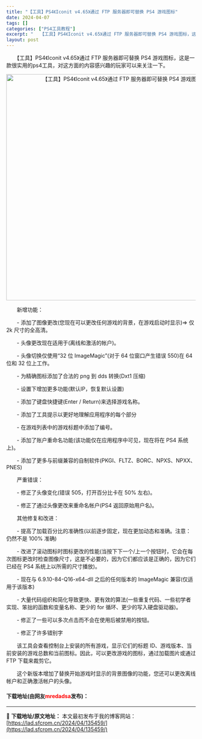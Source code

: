 ```yaml
---
title: "【工具】PS4《Iconit v4.65》通过 FTP 服务器即可替换 PS4 游戏图标"
date: 2024-04-07
tags: []
categories: ["PS4工具教程"]
excerpt: "　　【工具】PS4《Iconit v4.65》通过 FTP 服务器即可替换 PS4 游戏图标，这是一款很实用的ps4工具，对这方面的内容感兴趣的玩家可以来关注一下。 　　新增功能： 　　- 添加了图像更改(您现在可以更改任何游戏的背景，在游戏启动时显示)=&gt; 仅 2k 尺寸的全高清。 　　- &hellip;"
layout: post
---
```


 <p>　　【工具】PS4《Iconit v4.65》通过 FTP 服务器即可替换 PS4 游戏图标，这是一款很实用的ps4工具，对这方面的内容感兴趣的玩家可以来关注一下。</p> <p align="center"><img align="" border="0" src="https://lad.sfcrom.cn/wp-content/uploads/2024/04/20240407_66129c7ef2822.webp" width="600" alt="【工具】PS4《Iconit v4.65》通过 FTP 服务器即可替换 PS4 游戏图标" /></p> <p>　　新增功能：</p> <p>　　- 添加了图像更改(您现在可以更改任何游戏的背景，在游戏启动时显示)=&gt; 仅 2k 尺寸的全高清。</p> <p>　　- 头像更改现在适用于(离线和激活的帐户)。</p> <p>　　- 头像切换仅使用&ldquo;32 位 ImageMagic&rdquo;(对于 64 位窗口产生错误 550)在 64 位和 32 位上工作。</p> <p>　　- 为精确图标添加了合法的 png 到 dds 转换(Dxt1 压缩)</p> <p>　　- 设置下增加更多功能(默认IP，恢复默认设置)</p> <p>　　- 添加了键盘快捷键(Enter / Return)来选择游戏名称。</p> <p>　　- 添加了工具提示以更好地理解应用程序的每个部分</p> <p>　　- 在游戏列表中的游戏标题中添加了编号。</p> <p>　　- 添加了账户重命名功能(该功能仅在应用程序中可见，现在将在 PS4 系统上)。</p> <p>　　- 添加了更多与前缀兼容的自制软件(PKGI、FLTZ、BORC、NPXS、NPXX、PNES)</p> <p>　　严重错误：</p> <p>　　- 修正了头像变化(错误 505，打开百分比卡在 50% 左右)。</p> <p>　　- 修正了通过头像更改来重命名帐户(PS4 返回原始用户名)。</p> <p>　　其他修复和改进：</p> <p>　　- 提高了加载百分比的准确性(以前逐步固定，现在更加动态和准确。注意：仍然不是 100% 准确)</p> <p>　　- 改进了滚动图标时图标更改的性能(当按下下一个/上一个按钮时，它会在每次图标更改时检查图像尺寸，这是不必要的，因为它们都应该是正确的，因为它们已经在 PS4 系统上以所需的尺寸播放)。</p> <p>　　- 现在与 6.9.10-84-Q16-x64-dll 之后的任何版本的 ImageMagic 兼容(仅适用于该版本)</p> <p>　　- 大量代码组织和简化导致更快、更有效的算法(一些重复代码、一些初学者实现、笨拙的函数和变量名称、更少的 for 循环、更少的写入硬盘驱动器)。</p> <p>　　- 修正了一些可以多次点击而不会在使用后被禁用的按钮。</p> <p>　　- 修正了许多错别字</p> <p>　　该工具会查看控制台上安装的所有游戏，显示它们的标题 ID、游戏版本、当前安装的游戏总数和当前图标。因此，可以更改游戏的图标，通过加载图片或通过 FTP 下载来裁剪它。</p> <p>　　这个新版本增加了替换开始游戏时显示的背景图像的功能，您还可以更改离线帐户和正确激活帐户的头像。</p> <p><h4>下载地址(由网友<font color="red">mredadsa</font>发布)：</h4></p> 

---
📖 **下载地址/原文地址：** 本文最初发布于我的博客网站：[https://lad.sfcrom.cn/2024/04/135459/](https://lad.sfcrom.cn/2024/04/135459/)
